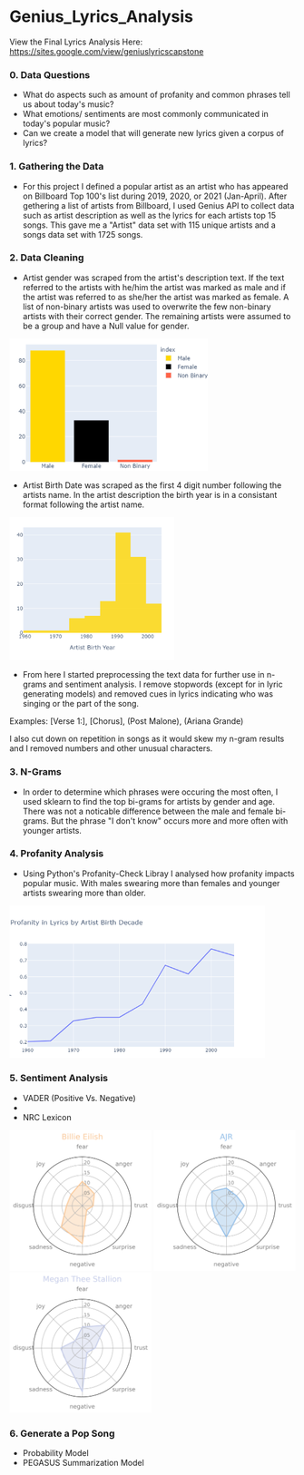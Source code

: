 # Genius_Lyrics_Analysis

View the Final Lyrics Analysis Here: https://sites.google.com/view/geniuslyricscapstone

### 0. Data Questions
- What do aspects such as amount of profanity and common phrases tell us about today's music?
- What emotions/ sentiments are most commonly communicated in today's popular music?
- Can we create a model that will generate new lyrics given a corpus of lyrics?

### 1. Gathering the Data
- For this project I defined a popular artist as an artist who has appeared on Billboard Top 100's list during 2019, 2020, or 2021 (Jan-April). After gethering a list of artists from Billboard, I used Genius API to collect data such as artist description as well as the lyrics for each artists top 15 songs. This gave me a "Artist" data set with 115 unique artists and a songs data set with 1725 songs.

### 2. Data Cleaning

- Artist gender was scraped from the artist's description text. If the text referred to the artists with he/him the artist was marked as male and if the artist was referred to as she/her the artist was marked as female. A list of non-binary artists was used to overwrite the few non-binary artists with their correct gender. The remaining artists were assumed to be a group and have a Null value for gender.

<p float="left">
  <img src="https://github.com/savyrosea/Genius_Lyrics_Analysis/blob/main/pictures/genderbar.png" width="350" />
</p>

- Artist Birth Date was scraped as the first 4 digit number following the artists name. In the artist description the birth year is in a consistant format following the artist name.

<p float="left">
  <img src="https://github.com/savyrosea/Genius_Lyrics_Analysis/blob/main/pictures/agehist.png" width="290" />
</p>

- From here I started preprocessing the text data for further use in n-grams and sentiment analysis. I remove stopwords (except for in lyric generating models) and removed cues in lyrics indicating who was singing or the part of the song.

Examples: [Verse 1:], [Chorus], (Post Malone), (Ariana Grande)

I also cut down on repetition in songs as it would skew my n-gram results and I removed numbers and other unusual characters.

### 3. N-Grams
- In order to determine which phrases were occuring the most often, I used sklearn to find the top bi-grams for artists by gender and age. There was not a noticable difference between the male and female bi-grams. But the phrase "I don't know" occurs more and more often with younger artists.

### 4. Profanity Analysis
- Using Python's Profanity-Check Libray I analysed how profanity impacts popular music. With males swearing more than females and younger artists swearing more than older.

<p float="left">
  <img src="https://github.com/savyrosea/Genius_Lyrics_Analysis/blob/main/pictures/profLine.png" width="450" />
</p>

### 5. Sentiment Analysis
- VADER (Positive Vs. Negative)
- 
- NRC Lexicon

<p float="left">
  <img src="https://github.com/savyrosea/Genius_Lyrics_Analysis/blob/main/pictures/sad1.png" width="250" />
  <img src="https://github.com/savyrosea/Genius_Lyrics_Analysis/blob/main/pictures/surprise3.png" width="250" />
  <img src="https://github.com/savyrosea/Genius_Lyrics_Analysis/blob/main/pictures/anger2.png" width="250" />
</p>

### 6. Generate a Pop Song
- Probability Model
- PEGASUS Summarization Model
